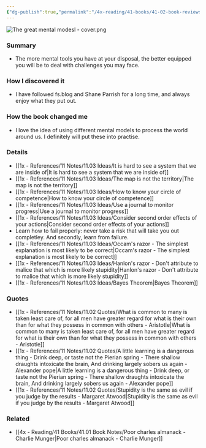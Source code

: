 ```yaml
---
{"dg-publish":true,"permalink":"/4x-reading/41-books/41-02-book-reviews/the-great-mental-models-vol-1-shane-parrish/","title":"The Great Mental Models Vol 1 - Shane Parrish","created":"2024-12-11T20:06:19.857+03:00","updated":"2025-04-18T22:48:54.724+03:00"}
---
```


![The great mental modesl - cover.png](/img/user/4x%20-%20Reading/41%20Books/41.03%20Cover%20images/The%20great%20mental%20modesl%20-%20cover.png)
### Summary
- The more mental tools you have at your disposal, the better equipped you will be to deal with challenges you may face.

### How I discovered it
- I have followed fs.blog and Shane Parrish for a long time, and always enjoy what they put out.

### How the book changed me
- I love the idea of using different mental models to process the world around us. I definitely will put these into practise.

### Details
- [[1x - References/11 Notes/11.03 Ideas/It is hard to see a system that we are inside of\|It is hard to see a system that we are inside of]]
- [[1x - References/11 Notes/11.03 Ideas/The map is not the territory\|The map is not the territory]]
- [[1x - References/11 Notes/11.03 Ideas/How to know your circle of competence\|How to know your circle of competence]]
- [[1x - References/11 Notes/11.03 Ideas/Use a journal to monitor progress\|Use a journal to monitor progress]]
- [[1x - References/11 Notes/11.03 Ideas/Consider second order effects of your actions\|Consider second order effects of your actions]]
- Learn how to fail properly: never take a risk that will take you out completley. And secondly, learn from failure. 
- [[1x - References/11 Notes/11.03 Ideas/Occam's razor - The simplest explanation is most likely to be correct\|Occam's razor - The simplest explanation is most likely to be correct]]
- [[1x - References/11 Notes/11.03 Ideas/Hanlon's razor - Don't attribute to malice that which is more likely stupidity\|Hanlon's razor - Don't attribute to malice that which is more likely stupidity]]
- [[1x - References/11 Notes/11.03 Ideas/Bayes Theorem\|Bayes Theorem]]


### Quotes
- [[1x - References/11 Notes/11.02 Quotes/What is common to many is taken least care of, for all men have greater regard for what is their own than for what they possess in common with others - Aristotle\|What is common to many is taken least care of, for all men have greater regard for what is their own than for what they possess in common with others - Aristotle]]
- [[1x - References/11 Notes/11.02 Quotes/A little learning is a dangerous thing - Drink deep, or taste not the Pierian spring - There shallow draughts intoxicate the brain, And drinking largely sobers us again - Alexander pope\|A little learning is a dangerous thing - Drink deep, or taste not the Pierian spring - There shallow draughts intoxicate the brain, And drinking largely sobers us again - Alexander pope]]
- [[1x - References/11 Notes/11.02 Quotes/Stupidity is the same as evil if you judge by the results - Margaret Atwood\|Stupidity is the same as evil if you judge by the results - Margaret Atwood]]

### Related
- [[4x - Reading/41 Books/41.01 Book Notes/Poor charles almanack - Charlie Munger\|Poor charles almanack - Charlie Munger]]
